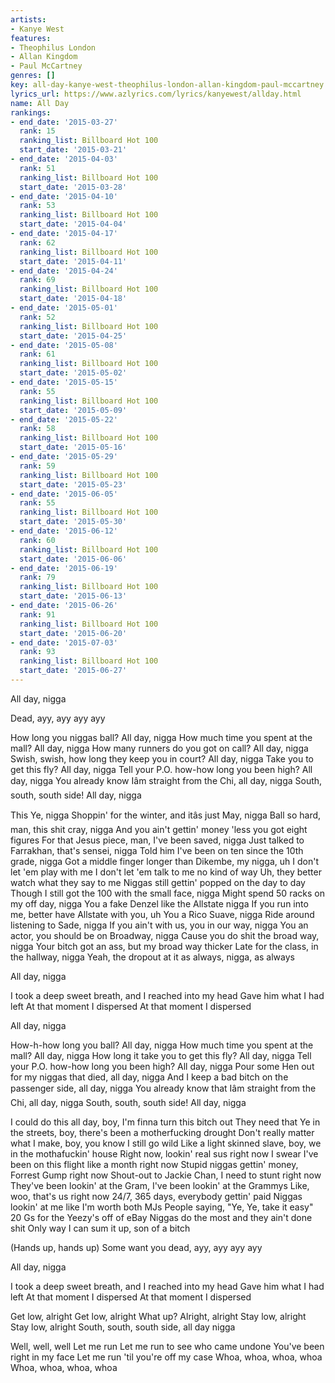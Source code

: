 ```yaml
---
artists:
- Kanye West
features:
- Theophilus London
- Allan Kingdom
- Paul McCartney
genres: []
key: all-day-kanye-west-theophilus-london-allan-kingdom-paul-mccartney
lyrics_url: https://www.azlyrics.com/lyrics/kanyewest/allday.html
name: All Day
rankings:
- end_date: '2015-03-27'
  rank: 15
  ranking_list: Billboard Hot 100
  start_date: '2015-03-21'
- end_date: '2015-04-03'
  rank: 51
  ranking_list: Billboard Hot 100
  start_date: '2015-03-28'
- end_date: '2015-04-10'
  rank: 53
  ranking_list: Billboard Hot 100
  start_date: '2015-04-04'
- end_date: '2015-04-17'
  rank: 62
  ranking_list: Billboard Hot 100
  start_date: '2015-04-11'
- end_date: '2015-04-24'
  rank: 69
  ranking_list: Billboard Hot 100
  start_date: '2015-04-18'
- end_date: '2015-05-01'
  rank: 52
  ranking_list: Billboard Hot 100
  start_date: '2015-04-25'
- end_date: '2015-05-08'
  rank: 61
  ranking_list: Billboard Hot 100
  start_date: '2015-05-02'
- end_date: '2015-05-15'
  rank: 55
  ranking_list: Billboard Hot 100
  start_date: '2015-05-09'
- end_date: '2015-05-22'
  rank: 58
  ranking_list: Billboard Hot 100
  start_date: '2015-05-16'
- end_date: '2015-05-29'
  rank: 59
  ranking_list: Billboard Hot 100
  start_date: '2015-05-23'
- end_date: '2015-06-05'
  rank: 55
  ranking_list: Billboard Hot 100
  start_date: '2015-05-30'
- end_date: '2015-06-12'
  rank: 60
  ranking_list: Billboard Hot 100
  start_date: '2015-06-06'
- end_date: '2015-06-19'
  rank: 79
  ranking_list: Billboard Hot 100
  start_date: '2015-06-13'
- end_date: '2015-06-26'
  rank: 91
  ranking_list: Billboard Hot 100
  start_date: '2015-06-20'
- end_date: '2015-07-03'
  rank: 93
  ranking_list: Billboard Hot 100
  start_date: '2015-06-27'
---
```


All day, nigga


Dead, ayy, ayy ayy ayy


How long you niggas ball? All day, nigga
How much time you spent at the mall? All day, nigga
How many runners do you got on call? All day, nigga
Swish, swish, how long they keep you in court? All day, nigga
Take you to get this fly? All day, nigga
Tell your P.O. how-how long you been high? All day, nigga
You already know Iâm straight from the Chi, all day, nigga
South, south, south side! All day, nigga

This Ye, nigga
Shoppin' for the winter, and itâs just May, nigga
Ball so hard, man, this shit cray, nigga
And you ain't gettin' money 'less you got eight figures
For that Jesus piece, man, I've been saved, nigga
Just talked to Farrakhan, that's sensei, nigga
Told him I've been on ten since the 10th grade, nigga
Got a middle finger longer than Dikembe, my nigga, uh
I don't let 'em play with me
I don't let 'em talk to me no kind of way
Uh, they better watch what they say to me
Niggas still gettin' popped on the day to day
Though I still got the 100 with the small face, nigga
Might spend 50 racks on my off day, nigga
You a fake Denzel like the Allstate nigga
If you run into me, better have Allstate with you, uh
You a Rico Suave, nigga
Ride around listening to Sade, nigga
If you ain't with us, you in our way, nigga
You an actor, you should be on Broadway, nigga
Cause you do shit the broad way, nigga
Your bitch got an ass, but my broad way thicker
Late for the class, in the hallway, nigga
Yeah, the dropout at it as always, nigga, as always

All day, nigga


I took a deep sweet breath, and I reached into my head
Gave him what I had left
At that moment I dispersed
At that moment I dispersed


All day, nigga

How-h-how long you ball? All day, nigga
How much time you spent at the mall? All day, nigga
How long it take you to get this fly? All day, nigga
Tell your P.O. how-how long you been high? All day, nigga
Pour some Hen out for my niggas that died, all day, nigga
And I keep a bad bitch on the passenger side, all day, nigga
You already know that Iâm straight from the Chi, all day, nigga
South, south, south side! All day, nigga

I could do this all day, boy, I'm finna turn this bitch out
They need that Ye in the streets, boy, there's been a motherfucking drought
Don't really matter what I make, boy, you know I still go wild
Like a light skinned slave, boy, we in the mothafuckin' house
Right now, lookin' real sus right now
I swear I've been on this flight like a month right now
Stupid niggas gettin' money, Forrest Gump right now
Shout-out to Jackie Chan, I need to stunt right now
They've been lookin' at the Gram, I've been lookin' at the Grammys
Like, woo, that's us right now
24/7, 365 days, everybody gettin' paid
Niggas lookin' at me like I'm worth both MJs
People saying, "Ye, Ye, take it easy"
20 Gs for the Yeezy's off of eBay
Niggas do the most and they ain't done shit
Only way I can sum it up, son of a bitch


(Hands up, hands up)
Some want you dead, ayy, ayy ayy ayy


All day, nigga


I took a deep sweet breath, and I reached into my head
Gave him what I had left
At that moment I dispersed
At that moment I dispersed


Get low, alright
Get low, alright
What up? Alright, alright
Stay low, alright
Stay low, alright
South, south, south side, all day nigga




Well, well, well
Let me run
Let me run to see who came undone
You've been right in my face
Let me run 'til you're off my case
Whoa, whoa, whoa, whoa
Whoa, whoa, whoa, whoa



